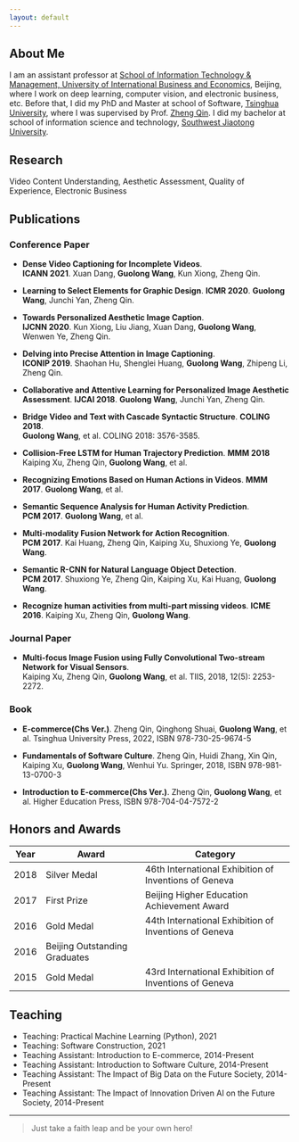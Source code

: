 ```yaml
---
layout: default
---
```


## About Me

I am an assistant professor at [School of Information Technology & Management, University of International Business and Economics](http://it.uibe.edu.cn/), Beijing, where I work on deep learning, computer vision, and electronic business, etc. Before that, I did my PhD and Master at school of Software, [Tsinghua University](https://www.tsinghua.edu.cn/), where I was supervised by Prof. [Zheng Qin](https://www.thss.tsinghua.edu.cn/en/faculty/zhengqin.htm). I did my bachelor at school of information science and technology, [Southwest Jiaotong University](https://www.swjtu.edu.cn/).

## Research

Video Content Understanding, Aesthetic Assessment, Quality of Experience, Electronic Business

## Publications
### Conference Paper
* **Dense Video Captioning for Incomplete Videos**.  
**ICANN 2021**.
Xuan Dang, **Guolong Wang**, Kun Xiong, Zheng Qin. 

* **Learning to Select Elements for Graphic Design**. 
**ICMR 2020**. 
**Guolong Wang**, Junchi Yan, Zheng Qin.

* **Towards Personalized Aesthetic Image Caption**.  
**IJCNN 2020**. 
Kun Xiong, Liu Jiang, Xuan Dang, **Guolong Wang**, Wenwen Ye, Zheng Qin. 

* **Delving into Precise Attention in Image Captioning**.  
**ICONIP 2019**.
Shaohan Hu, Shenglei Huang, **Guolong Wang**, Zhipeng Li, Zheng Qin. 

* **Collaborative and Attentive Learning for Personalized Image Aesthetic Assessment**. 
**IJCAI 2018**. 
**Guolong Wang**, Junchi Yan, Zheng Qin.

* **Bridge Video and Text with Cascade Syntactic Structure**. 
**COLING 2018**.  
**Guolong Wang**, et al. COLING 2018: 3576-3585.

* **Collision-Free LSTM for Human Trajectory Prediction**. 
**MMM 2018**
Kaiping Xu, Zheng Qin, **Guolong Wang**, et al.

* **Recognizing Emotions Based on Human Actions in Videos**. 
**MMM 2017**.
**Guolong Wang**, et al. 

* **Semantic Sequence Analysis for Human Activity Prediction**.  
**PCM 2017**.
**Guolong Wang**, et al. 

* **Multi-modality Fusion Network for Action Recognition**.  
**PCM 2017**.
Kai Huang, Zheng Qin, Kaiping Xu, Shuxiong Ye, **Guolong Wang**. 

* **Semantic R-CNN for Natural Language Object Detection**.  
**PCM 2017**.
Shuxiong Ye, Zheng Qin, Kaiping Xu, Kai Huang, **Guolong Wang**. 

* **Recognize human activities from multi-part missing videos**. 
**ICME 2016**. 
Kaiping Xu, Zheng Qin, **Guolong Wang**. 

### Journal Paper
* **Multi-focus Image Fusion using Fully Convolutional Two-stream Network for Visual Sensors**.  
Kaiping Xu, Zheng Qin, **Guolong Wang**, et al. TIIS, 2018, 12(5): 2253-2272.

### Book
* **E-commerce(Chs Ver.)**. Zheng Qin, Qinghong Shuai, **Guolong Wang**, et al. Tsinghua University Press, 2022, ISBN 978-730-25-9674-5

* **Fundamentals of Software Culture**. Zheng Qin, Huidi Zhang, Xin Qin, Kaiping Xu, **Guolong Wang**, Wenhui Yu. Springer, 2018, ISBN 978-981-13-0700-3

* **Introduction to E-commerce(Chs Ver.)**. Zheng Qin, **Guolong Wang**, et al. Higher Education Press, ISBN 978-704-04-7572-2

## Honors and Awards

Year | Award | Category
-----|-------|--------
2018 | Silver Medal | 46th International Exhibition of Inventions of Geneva
2017 | First Prize | Beijing Higher Education Achievement Award
2016 | Gold Medal | 44th International Exhibition of Inventions of Geneva
2016 | Beijing Outstanding Graduates |
2015 | Gold Medal | 43rd International Exhibition of Inventions of Geneva


## Teaching

* Teaching: Practical Machine Learning (Python), 2021
* Teaching: Software Construction, 2021
* Teaching Assistant: Introduction to E-commerce, 2014-Present
* Teaching Assistant: Introduction to Software Culture, 2014-Present
* Teaching Assistant: The Impact of Big Data on the Future Society, 2014-Present
* Teaching Assistant: The Impact of Innovation Driven AI on the Future Society, 2014-Present

---

> Just take a faith leap and be your own hero!

